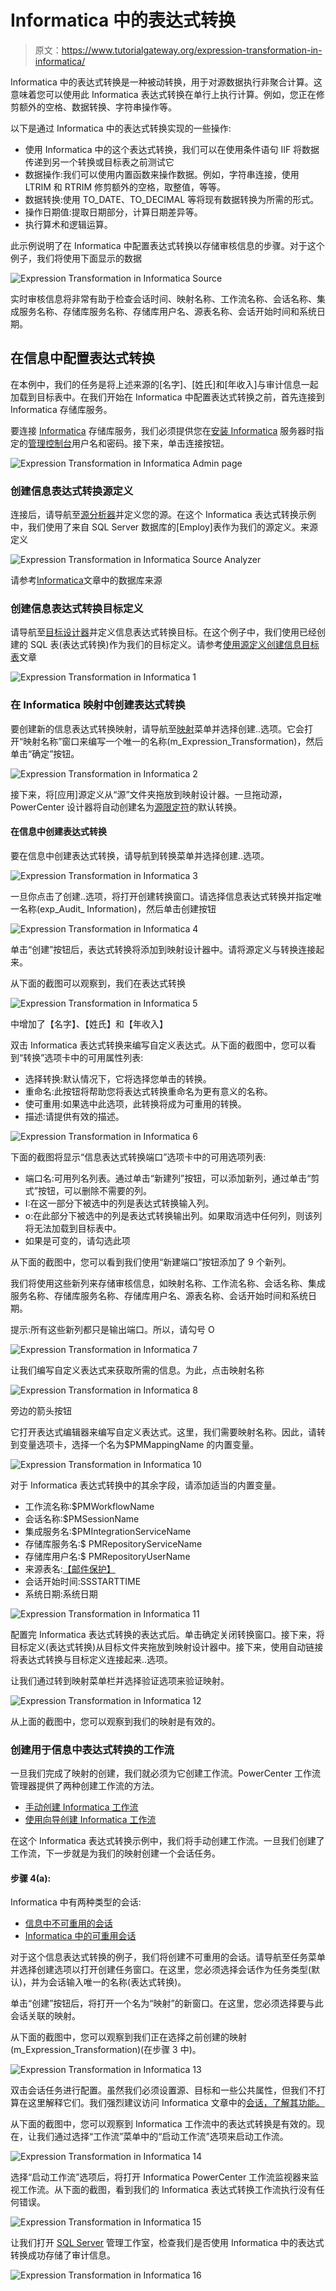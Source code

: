 # Informatica 中的表达式转换

> 原文：<https://www.tutorialgateway.org/expression-transformation-in-informatica/>

Informatica 中的表达式转换是一种被动转换，用于对源数据执行非聚合计算。这意味着您可以使用此 Informatica 表达式转换在单行上执行计算。例如，您正在修剪额外的空格、数据转换、字符串操作等。

以下是通过 Informatica 中的表达式转换实现的一些操作:

*   使用 Informatica 中的这个表达式转换，我们可以在使用条件语句 IIF 将数据传递到另一个转换或目标表之前测试它
*   数据操作:我们可以使用内置函数来操作数据。例如，字符串连接，使用 LTRIM 和 RTRIM 修剪额外的空格，取整值，等等。
*   数据转换:使用 TO_DATE、TO_DECIMAL 等将现有数据转换为所需的形式。
*   操作日期值:提取日期部分，计算日期差异等。
*   执行算术和逻辑运算。

此示例说明了在 Informatica 中配置表达式转换以存储审核信息的步骤。对于这个例子，我们将使用下面显示的数据

![Expression Transformation in Informatica Source](img/5f9de702a57b094e67843e59718ae291.png)

实时审核信息将非常有助于检查会话时间、映射名称、工作流名称、会话名称、集成服务名称、存储库服务名称、存储库用户名、源表名称、会话开始时间和系统日期。

## 在信息中配置表达式转换

在本例中，我们的任务是将上述来源的[名字]、[姓氏]和[年收入]与审计信息一起加载到目标表中。在我们开始在 Informatica 中配置表达式转换之前，首先连接到 Informatica 存储库服务。

要连接 [Informatica](https://www.tutorialgateway.org/informatica/) 存储库服务，我们必须提供您在[安装 Informatica](https://www.tutorialgateway.org/how-to-install-informatica/) 服务器时指定的[管理控制台](https://www.tutorialgateway.org/informatica-admin-console/)用户名和密码。接下来，单击连接按钮。

![Expression Transformation in Informatica Admin page](img/94f8d80d63361b2bfd960a0a92f0d45f.png)

### 创建信息表达式转换源定义

连接后，请导航至[源分析器](https://www.tutorialgateway.org/informatica-source-analyzer/)并定义您的源。在这个 Informatica 表达式转换示例中，我们使用了来自 SQL Server 数据库的[Employ]表作为我们的源定义。来源定义

![Expression Transformation in Informatica Source Analyzer](img/e63f19bce03a01ee949968e30166a68a.png)

请参考[Informatica](https://www.tutorialgateway.org/database-source-in-informatica/)文章中的数据库来源

### 创建信息表达式转换目标定义

请导航至[目标设计器](https://www.tutorialgateway.org/target-designer-in-informatica/)并定义信息表达式转换目标。在这个例子中，我们使用已经创建的 SQL 表(表达式转换)作为我们的目标定义。请参考[使用源定义创建信息目标表](https://www.tutorialgateway.org/create-informatica-target-table-using-source-definition/)文章

![Expression Transformation in Informatica 1](img/055cb346a6873bd71093fca76abde346.png)

### 在 Informatica 映射中创建表达式转换

要创建新的信息表达式转换映射，请导航至[映射](https://www.tutorialgateway.org/informatica-mapping/)菜单并选择创建..选项。它会打开“映射名称”窗口来编写一个唯一的名称(m_Expression_Transformation)，然后单击“确定”按钮。

![Expression Transformation in Informatica 2](img/a8c17b04ec3be4a4733831adfca3bd01.png)

接下来，将[应用]源定义从“源”文件夹拖放到映射设计器。一旦拖动源，PowerCenter 设计器将自动创建名为[源限定符](https://www.tutorialgateway.org/source-qualifier-transformation-in-informatica/)的默认转换。

#### 在信息中创建表达式转换

要在信息中创建表达式转换，请导航到转换菜单并选择创建..选项。

![Expression Transformation in Informatica 3](img/7ea252ad834cc1f8cea40571aee3eebf.png)

一旦你点击了创建..选项，将打开创建转换窗口。请选择信息表达式转换并指定唯一名称(exp_Audit_ Information)，然后单击创建按钮

![Expression Transformation in Informatica 4](img/68becd1aab9768ea04639543174d39c0.png)

单击“创建”按钮后，表达式转换将添加到映射设计器中。请将源定义与转换连接起来。

从下面的截图可以观察到，我们在表达式转换

![Expression Transformation in Informatica 5](img/dbcd56448720f8ecf02d4b21a44c6914.png)

中增加了【名字】、【姓氏】和【年收入】

双击 Informatica 表达式转换来编写自定义表达式。从下面的截图中，您可以看到“转换”选项卡中的可用属性列表:

*   选择转换:默认情况下，它将选择您单击的转换。
*   重命名:此按钮将帮助您将表达式转换重命名为更有意义的名称。
*   使可重用:如果选中此选项，此转换将成为可重用的转换。
*   描述:请提供有效的描述。

![Expression Transformation in Informatica 6](img/3aa57b9d9d204afe67b2fb41db47d7c3.png)

下面的截图将显示“信息表达式转换端口”选项卡中的可用选项列表:

*   端口名:可用列名列表。通过单击“新建列”按钮，可以添加新列，通过单击“剪式”按钮，可以删除不需要的列。
*   I:在这一部分下被选中的列是表达式转换输入列。
*   o:在此部分下被选中的列是表达式转换输出列。如果取消选中任何列，则该列将无法加载到目标表中。
*   如果是可变的，请勾选此项

从下面的截图中，您可以看到我们使用“新建端口”按钮添加了 9 个新列。

我们将使用这些新列来存储审核信息，如映射名称、工作流名称、会话名称、集成服务名称、存储库服务名称、存储库用户名、源表名称、会话开始时间和系统日期。

提示:所有这些新列都只是输出端口。所以，请勾号 O

![Expression Transformation in Informatica 7](img/6259a66bf867a3105ef07a6133a220bb.png)

让我们编写自定义表达式来获取所需的信息。为此，点击映射名称

![Expression Transformation in Informatica 8](img/f0dbf70917e6cd0071ef8c0ef23da235.png)

旁边的箭头按钮

它打开表达式编辑器来编写自定义表达式。这里，我们需要映射名称。因此，请转到变量选项卡，选择一个名为$PMMappingName 的内置变量。

![Expression Transformation in Informatica 10](img/2837f9f9db7be342dbdf6880ac4b66dc.png)

对于 Informatica 表达式转换中的其余字段，请添加适当的内置变量。

*   工作流名称:$PMWorkflowName
*   会话名称:$PMSessionName
*   集成服务名:$PMIntegrationServiceName
*   存储库服务名:$ PMRepositoryServiceName
*   存储库用户名:$ PMRepositoryUserName
*   来源表名:[【邮件保护】](/cdn-cgi/l/email-protection)
*   会话开始时间:SSSTARTTIME
*   系统日期:系统日期

![Expression Transformation in Informatica 11](img/2541954271d0c328ea9ef589433b63d9.png)

配置完 Informatica 表达式转换的表达式后。单击确定关闭转换窗口。接下来，将目标定义(表达式转换)从目标文件夹拖放到映射设计器中。接下来，使用自动链接将表达式转换与目标定义连接起来..选项。

让我们通过转到映射菜单栏并选择验证选项来验证映射。

![Expression Transformation in Informatica 12](img/97c7bb984ea31aa0a5ab5b5caad4f0ff.png)

从上面的截图中，您可以观察到我们的映射是有效的。

### 创建用于信息中表达式转换的工作流

一旦我们完成了映射的创建，我们就必须为它创建工作流。PowerCenter 工作流管理器提供了两种创建工作流的方法。

*   [手动创建 Informatica 工作流](https://www.tutorialgateway.org/informatica-workflow/)
*   [使用向导创建 Informatica 工作流](https://www.tutorialgateway.org/informatica-workflow-using-wizard/)

在这个 Informatica 表达式转换示例中，我们将手动创建工作流。一旦我们创建了工作流，下一步就是为我们的映射创建一个会话任务。

#### 步骤 4(a):

Informatica 中有两种类型的会话:

*   [信息中不可重用的会话](https://www.tutorialgateway.org/session-in-informatica/)
*   [Informatica 中的可重用会话](https://www.tutorialgateway.org/reusable-session-in-informatica/)

对于这个信息表达式转换的例子，我们将创建不可重用的会话。请导航至任务菜单并选择创建选项以打开创建任务窗口。在这里，您必须选择会话作为任务类型(默认)，并为会话输入唯一的名称(表达式转换)。

单击“创建”按钮后，将打开一个名为“映射”的新窗口。在这里，您必须选择要与此会话关联的映射。

从下面的截图中，您可以观察到我们正在选择之前创建的映射(m_Expression_Transformation)(在步骤 3 中)。

![Expression Transformation in Informatica 13](img/5e58d03a0b257a4a848a862623315d76.png)

双击会话任务进行配置。虽然我们必须设置源、目标和一些公共属性，但我们不打算在这里解释它们。我们强烈建议访问 Informatica 文章中的[会话，了解其功能。](https://www.tutorialgateway.org/session-in-informatica/)

从下面的截图中，您可以观察到 Informatica 工作流中的表达式转换是有效的。现在，让我们通过选择“工作流”菜单中的“启动工作流”选项来启动工作流。

![Expression Transformation in Informatica 14](img/6f39d9a18d4ddb2f064bae3bd5f7fde6.png)

选择“启动工作流”选项后，将打开 Informatica PowerCenter 工作流监视器来监视工作流。从下面的截图，看到我们的 Informatica 表达式转换工作流执行没有任何错误。

![Expression Transformation in Informatica 15](img/f245ab77905dd1f3d2085d6a5630f8b1.png)

让我们打开 [SQL Server](https://www.tutorialgateway.org/sql/) 管理工作室，检查我们是否使用 Informatica 中的表达式转换成功存储了审计信息。

![Expression Transformation in Informatica 16](img/ea7677d869d6202da56961c3c651ddd5.png)